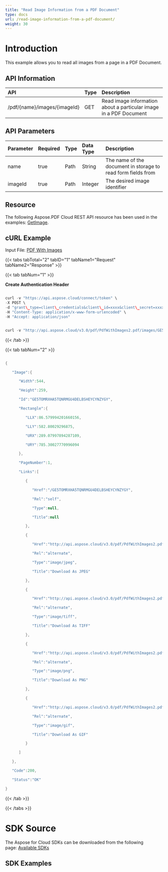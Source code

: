 ```yaml
---
title: "Read Image Information from a PDF Document"
type: docs
url: /read-image-information-from-a-pdf-document/
weight: 30
---
```


# **Introduction**
This example allows you to read all images from a page in a PDF Document.
## **API Information**

|**API**|**Type**|**Description**|
| :- | :- | :- |
|/pdf/{name}/images/{imageId}|GET|Read image information about a particular image in a PDF Document|
## **API Parameters**

|**Parameter**|**Required**|**Type**|**Data Type**|**Description**|
| :- | :- | :- | :- | :- |
|name|true|Path|String|The name of the document in storage to read form fields from|
|imageId|true|Path|Integer|The desired image identifier|

## **Resource**
The following Aspose.PDF Cloud REST API resource has been used in the examples: [GetImage](https://apireference.aspose.cloud/pdf/#!/Images/GetImage).
## **cURL Example**
Input File: [PDF With Images](attachments/7242524/7209028.pdf)

{{< tabs tabTotal="2" tabID="1" tabName1="Request" tabName2="Response" >}}

{{< tab tabNum="1" >}}

**Create Authentication Header**

```java

curl -v "https://api.aspose.cloud/connect/token" \
-X POST \
-d "grant\_type=client\_credentials&client\_id=xxxx&client\_secret=xxxx" \
-H "Content-Type: application/x-www-form-urlencoded" \
-H "Accept: application/json"

```

```java

curl -v "http://api.aspose.cloud/v3.0/pdf/PdfWithImages2.pdf/images/GE5TOMRXHA5TQNRMGU4DELBSHEYCYNZYGY" -X GET -H "Content-Type: application/json" -H "Accept: application/json" -H "Authorization: Bearer ICquFamF6\_KpGOeV0z12skg9hZcFMrxH4XULtscXPUkCjboj0oS8uIA9NoQy3L7AKxm4r3wtePpMbr-ahzzqD8vy5PGP9iHhmufU9lDMqmOsJPClT8O5kjjiTUNeu1r2AhFU8HSq7plUC7oLq1Ryj-ecVZFxVGx7azow8X\_j8o3ecgUnla\_IgdUYlTMC96eUroh\_B2LD6OfnZfCQO1QbYGQZhCFIEsvyFiMUNJzHltlHG6yG0fFC5j7-x8C4dE7yYPq9YglPek3zAxZKS32lQG-m0NbF6Ckox50BvutEmBekOykKjmwjdZqx-6eDQL6js2V-RagtdVTyI8jhmwbVdyPf4aoAzZt01JzxFIto8UHzutjrBnGm0MidY80UgFRuO04\_9RqxAUoPFbiTINO0XLXucal4G266HcCt19b2kNEN3tIV"

```

{{< /tab >}}

{{< tab tabNum="2" >}}

```java

{

   "Image":{

      "Width":544,

      "Height":259,

      "Id":"GE5TOMRXHA5TQNRMGU4DELBSHEYCYNZYGY",

      "Rectangle":{

         "LLX":86.579994201660156,

         "LLY":582.80029296875,

         "URX":289.07997894287109,

         "URY":785.30027770996094

      },

      "PageNumber":1,

      "Links":[

         {

            "Href":"/GE5TOMRXHA5TQNRMGU4DELBSHEYCYNZYGY",

            "Rel":"self",

            "Type":null,

            "Title":null

         },

         {

            "Href":"http://api.aspose.cloud/v3.0/pdf/PdfWithImages2.pdf/images/GE5TOMRXHA5TQNRMGU4DELBSHEYCYNZYGY/extract/jpeg",

            "Rel":"alternate",

            "Type":"image/jpeg",

            "Title":"Download As JPEG"

         },

         {

            "Href":"http://api.aspose.cloud/v3.0/pdf/PdfWithImages2.pdf/images/GE5TOMRXHA5TQNRMGU4DELBSHEYCYNZYGY/extract/tiff",

            "Rel":"alternate",

            "Type":"image/tiff",

            "Title":"Download As TIFF"

         },

         {

            "Href":"http://api.aspose.cloud/v3.0/pdf/PdfWithImages2.pdf/images/GE5TOMRXHA5TQNRMGU4DELBSHEYCYNZYGY/extract/png",

            "Rel":"alternate",

            "Type":"image/png",

            "Title":"Download As PNG"

         },

         {

            "Href":"http://api.aspose.cloud/v3.0/pdf/PdfWithImages2.pdf/images/GE5TOMRXHA5TQNRMGU4DELBSHEYCYNZYGY/extract/gif",

            "Rel":"alternate",

            "Type":"image/gif",

            "Title":"Download As GIF"

         }

      ]

   },

   "Code":200,

   "Status":"OK"

}

```

{{< /tab >}}

{{< /tabs >}}
# **SDK Source**
The Aspose for Cloud SDKs can be downloaded from the following page: [Available SDKs](/available-sdks/)
## **SDK Examples**

